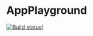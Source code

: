 # AppPlayground

[![Build status](https://jorgecensi.visualstudio.com/AppPlayground/_apis/build/status/AppPlayground-Xamarin.Android-CI?branch=master)](https://jorgecensi.visualstudio.com/AppPlayground/_build/latest?definitionId={20180802.1}&branch=master)]
